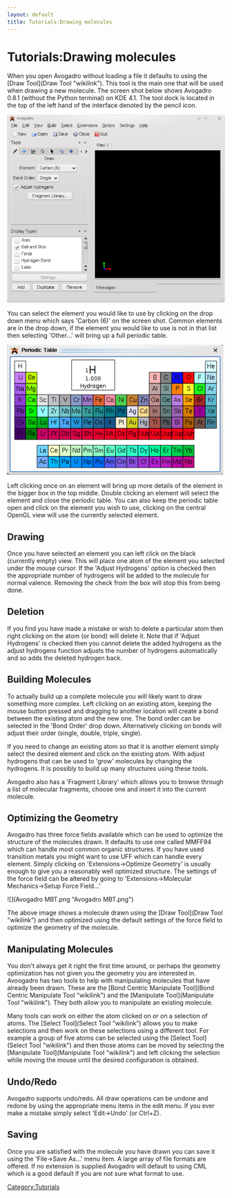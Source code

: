 ```yaml
---
layout: default
title: Tutorials:Drawing molecules
---
```


# Tutorials:Drawing molecules

When you open Avogadro without loading a file it defaults to using the [Draw Tool](Draw Tool "wikilink"). This tool is the main one that will be used when drawing a new molecule. The screen shot below shows Avogadro 0.8.1 (without the Python terminal) on KDE 4.1. The tool dock is located in the top of the left hand of the interface denoted by the pencil icon.

![](Avogadro_default1.png "Avogadro_default1.png")

You can select the element you would like to use by clicking on the drop down menu which says 'Carbon (6)' on the screen shot. Common elements are in the drop down, if the element you would like to use is not in that list then selecting 'Other...' will bring up a full periodic table.

![](Avogadro_periodicTable.png "Avogadro_periodicTable.png")

Left clicking once on an element will bring up more details of the element in the bigger box in the top middle. Double clicking an element will select the element and close the periodic table. You can also keep the periodic table open and click on the element you wish to use, clicking on the central OpenGL view will use the currently selected element.

Drawing
-------

Once you have selected an element you can left click on the black (currently empty) view. This will place one atom of the element you selected under the mouse cursor. If the 'Adjust Hydrogens' option is checked then the appropriate number of hydrogens will be added to the molecule for normal valence. Removing the check from the box will stop this from being done.

Deletion
--------

If you find you have made a mistake or wish to delete a particular atom then right clicking on the atom (or bond) will delete it. Note that if 'Adjust Hydrogens' is checked then you cannot delete the added hydrogens as the adjust hydrogens function adjusts the number of hydrogens automatically and so adds the deleted hydrogen back.

Building Molecules
------------------

To actually build up a complete molecule you will likely want to draw something more complex. Left clicking on an existing atom, keeping the mouse button pressed and dragging to another location will create a bond between the existing atom and the new one. The bond order can be selected in the 'Bond Order' drop down. Alternatively clicking on bonds will adjust their order (single, double, triple, single).

If you need to change an existing atom so that it is another element simply select the desired element and click on the existing atom. With adjust hydrogens that can be used to 'grow' molecules by changing the hydrogens. It is possibly to build up many structures using these tools.

Avogadro also has a 'Fragment Library' which allows you to browse through a list of molecular fragments, choose one and insert it into the current molecule.

Optimizing the Geometry
-----------------------

Avogadro has three force fields available which can be used to optimize the structure of the molecules drawn. It defaults to use one called MMFF94 which can handle most common organic structures. If you have used transition metals you might want to use UFF which can handle every element. Simply clicking on 'Extensions-\>Optimize Geometry' is usually enough to give you a reasonably well optimized structure. The settings of the force field can be altered by going to 'Extensions-\>Molecular Mechanics-\>Setup Force Field...'

![](Avogadro MBT.png "Avogadro MBT.png")

The above image shows a molecule drawn using the [Draw Tool](Draw Tool "wikilink") and then optimized using the default settings of the force field to optimize the geometry of the molecule.

Manipulating Molecules
----------------------

You don't always get it right the first time around, or perhaps the geometry optimization has not given you the geometry you are interested in. Avoogadro has two tools to help with manipulating molecules that have already been drawn. These are the [Bond Centric Manipulate Tool](Bond Centric Manipulate Tool "wikilink") and the [Manipulate Tool](Manipulate Tool "wikilink"). They both allow you to manipulate an existing molecule.

Many tools can work on either the atom clicked on or on a selection of atoms. The [Select Tool](Select Tool "wikilink") allows you to make selections and then work on these selections using a different tool. For example a group of five atoms can be selected using the [Select Tool](Select Tool "wikilink") and then those atoms can be moved by selecting the [Manipulate Tool](Manipulate Tool "wikilink") and left clicking the selection while moving the mouse until the desired configuration is obtained.

Undo/Redo
---------

Avogadro supports undo/redo. All draw operations can be undone and redone by using the appropriate menu items in the edit menu. If you ever make a mistake simply select 'Edit-\>Undo' (or Ctrl+Z).

Saving
------

Once you are satisfied with the molecule you have drawn you can save it using the 'File-\>Save As...' menu item. A large array of file formats are offered. If no extension is supplied Avogadro will default to using CML which is a good default if you are not sure what format to use.

<Category:Tutorials>

